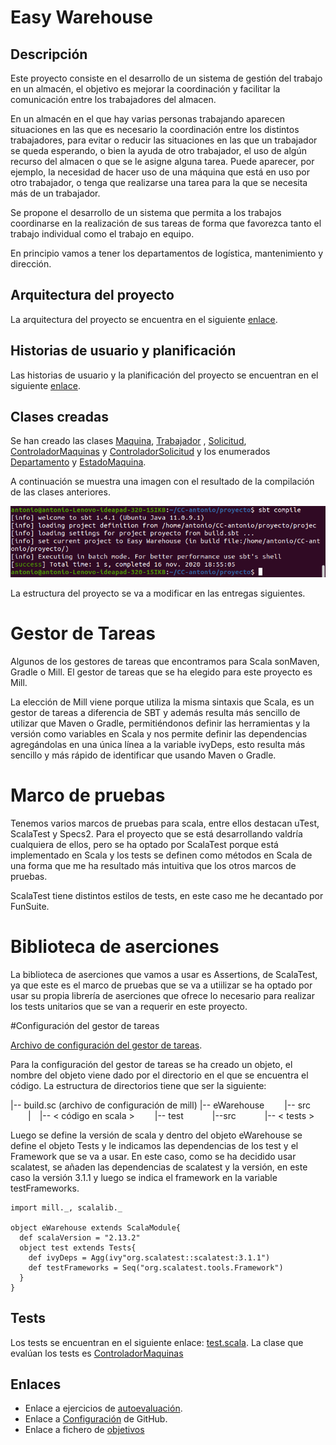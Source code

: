 # Easy Warehouse

## Descripción

Este proyecto consiste en el desarrollo de un sistema de gestión del trabajo en un almacén, el objetivo es mejorar la coordinación y facilitar la comunicación entre los trabajadores del almacen.

En un almacén en el que hay varias personas trabajando aparecen situaciones en las que es necesario la coordinación entre los distintos trabajadores, para evitar o reducir las situaciones en las que un trabajador se queda esperando, o bien la ayuda de otro trabajador, el uso de algún recurso del almacen o que se le asigne alguna tarea. Puede aparecer, por ejemplo, la necesidad de hacer uso de una máquina que está en uso por otro trabajador, o tenga que realizarse una tarea para la que se necesita más de un trabajador.

Se propone el desarrollo de un sistema que permita a los trabajos coordinarse en la realización de sus tareas de forma que favorezca tanto el trabajo individual como el trabajo en equipo.

En principio vamos a tener los departamentos de logística, mantenimiento y dirección.

## Arquitectura del proyecto

La arquitectura del proyecto se encuentra en el siguiente [enlace](https://github.com/antobalbis/CC-20-21-antoniobalbis/blob/main/docs/arquitectura.md).

## Historias de usuario y planificación

Las historias de usuario y la planificación del proyecto se encuentran en el siguiente [enlace](https://github.com/antobalbis/CC-20-21-antoniobalbis/blob/main/docs/planificacion.md).

## Clases creadas

Se han creado las clases [Maquina](https://github.com/antobalbis/CC-20-21-antoniobalbis/blob/main/eWarehouse/src/Maquina.scala), [Trabajador](https://github.com/antobalbis/CC-20-21-antoniobalbis/blob/main/eWarehouse/src/Trabajador.scala) , [Solicitud](https://github.com/antobalbis/CC-20-21-antoniobalbis/blob/main/eWarehouse/src/Solicitud.scala), [ControladorMaquinas](https://github.com/antobalbis/CC-20-21-antoniobalbis/blob/main/eWarehouse/src/ControladorMaquinas.scala) y [ControladorSolicitud](https://github.com/antobalbis/CC-20-21-antoniobalbis/blob/main/eWarehouse/src/ControladorSolicitud.scala) y los enumerados [Departamento](https://github.com/antobalbis/CC-20-21-antoniobalbis/blob/main/eWarehouse/src/Departamento.scala) y [EstadoMaquina](https://github.com/antobalbis/CC-20-21-antoniobalbis/blob/main/eWarehouse/src/EstadoMaquina.scala).

A continuación se muestra una imagen con el resultado de la compilación de las clases anteriores.

![Imagen 1](https://github.com/antobalbis/CC-20-21-antoniobalbis/blob/main/docs/imagenes/compilacion2.png)

La estructura del proyecto se va a modificar en las entregas siguientes.

# Gestor de Tareas

Algunos de los gestores de tareas que encontramos para Scala sonMaven, Gradle o Mill. El gestor de tareas que se ha elegido para este proyecto es Mill.

La elección de Mill viene porque utiliza la misma sintaxis que Scala, es un gestor de tareas a diferencia de SBT y además resulta más sencillo de utilizar que Maven o Gradle, permitiéndonos definir las herramientas y la versión como variables en Scala y nos permite definir las dependencias agregándolas en una única línea a la variable ivyDeps, esto resulta más sencillo y más rápido de identificar que usando Maven o Gradle.

# Marco de pruebas

Tenemos varios marcos de pruebas para scala, entre ellos destacan uTest, ScalaTest y Specs2. Para el proyecto que se está desarrollando valdría cualquiera de ellos, pero se ha optado por ScalaTest porque está implementado en Scala y los tests se definen como métodos en Scala de una forma que me ha resultado más intuitiva que los otros marcos de pruebas.

ScalaTest tiene distintos estilos de tests, en este caso me he decantado por FunSuite.


# Biblioteca de aserciones

La biblioteca de aserciones que vamos a usar es Assertions, de ScalaTest, ya que este es el marco de pruebas que se va a utiilizar se ha optado por usar su propia librería de aserciones que ofrece lo necesario para realizar los tests unitarios que se van a requerir en este proyecto.

#Configuración del gestor de tareas

[Archivo de configuración del gestor de tareas](https://github.com/antobalbis/CC-20-21-antoniobalbis/blob/main/build.sc).

Para la configuración del gestor de tareas se ha creado un objeto, el nombre del objeto viene dado por el directorio en el que se encuentra el código. La estructura de directorios tiene que ser la siguiente:

|-- build.sc (archivo de configuración de mill)
|-- eWarehouse
  |-- src
  | |-- < código en scala >
  |-- test
     |--src
        |-- < tests >

Luego se define la versión de scala y dentro del objeto eWarehouse se define el objeto Tests y le indicamos las dependencias de los test y el Framework que se va a usar. En este caso, como se ha decidido usar scalatest, se añaden las dependencias de scalatest y la versión, en este caso la versión 3.1.1 y luego se indica el framework en la variable testFrameworks.


```
import mill._, scalalib._

object eWarehouse extends ScalaModule{
  def scalaVersion = "2.13.2"
  object test extends Tests{
    def ivyDeps = Agg(ivy"org.scalatest::scalatest:3.1.1")
    def testFrameworks = Seq("org.scalatest.tools.Framework")
  }
}
```
## Tests

Los tests se encuentran en el siguiente enlace: [test.scala](https://github.com/antobalbis/CC-20-21-antoniobalbis/blob/main/eWarehouse/test/src/test.scala).
La clase que evalúan los tests es [ControladorMaquinas](https://github.com/antobalbis/CC-20-21-antoniobalbis/blob/main/eWarehouse/src/ControladorMaquinas.scala)

## Enlaces
- Enlace a ejercicios de [autoevaluación](https://github.com/antobalbis/autoevaluacion).
- Enlace a [Configuración](https://github.com/antobalbis/CC-20-21-antoniobalbis/blob/main/docs/configuracion.md) de GitHub.
- Enlace a fichero de [objetivos](https://github.com/antobalbis/CC-20-21/blob/master/objetivos/antobalbis.md)